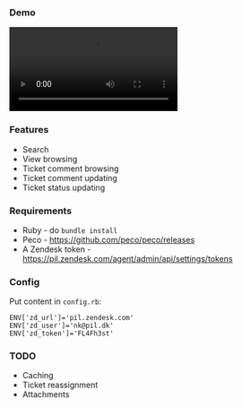 ### Demo

![demo](images/zd-cli-demo.webm)

### Features

* Search
* View browsing
* Ticket comment browsing
* Ticket comment updating
* Ticket status updating

### Requirements

* Ruby - do `bundle install`
* Peco - https://github.com/peco/peco/releases
* A Zendesk token - https://pil.zendesk.com/agent/admin/api/settings/tokens

### Config

Put content in `config.rb`:

    ENV['zd_url']='pil.zendesk.com'
    ENV['zd_user']='nk@pil.dk'
    ENV['zd_token']='FL4Fh3st'

### TODO

* Caching
* Ticket reassignment
* Attachments